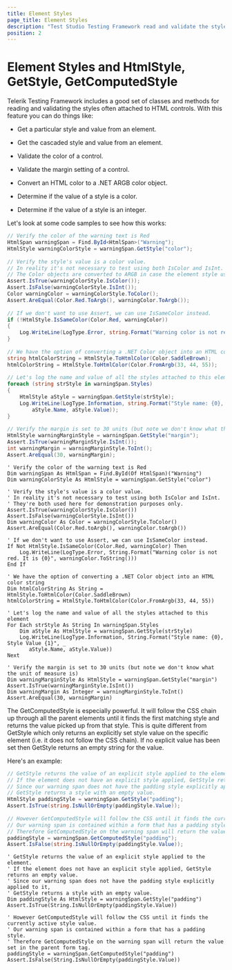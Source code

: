 ```yaml
---
title: Element Styles
page_title: Element Styles
description: "Test Studio Testing Framework read and validate the styles of HTML elements in coded tests."
position: 2
---
```

# Element Styles and HtmlStyle, GetStyle, GetComputedStyle

Telerik Testing Framework includes a good set of classes and methods for reading and validating the styles often attached to HTML controls. With this feature you can do things like:

* Get a particular style and value from an element.

* Get the cascaded style and value from an element.

* Validate the color of a control.

* Validate the margin setting of a control.

* Convert an HTML color to a .NET ARGB color object.

* Determine if the value of a style is a color.

* Determine if the value of a style is an integer.
 
Let's look at some code samples to see how this works:

```C#
// Verify the color of the warning text is Red
HtmlSpan warningSpan = Find.ById<HtmlSpan>("Warning");
HtmlStyle warningColorStyle = warningSpan.GetStyle("color");
  
// Verify the style's value is a color value.
// In reality it's not necessary to test using both IsColor and IsInt.
// The Color objects are converted to ARGB in case the element style uses an RGB triplet or hexadecimal format.
Assert.IsTrue(warningColorStyle.IsColor());
Assert.IsFalse(warningColorStyle.IsInt());
Color warningColor = warningColorStyle.ToColor();
Assert.AreEqual(Color.Red.ToArgb(), warningColor.ToArgb());
  
// If we don't want to use Assert, we can use IsSameColor instead.
if (!HtmlStyle.IsSameColor(Color.Red, warningColor))
{
    Log.WriteLine(LogType.Error, string.Format("Warning color is not red. It is {0}", warningColor.ToString()));
}
  
// We have the option of converting a .NET Color object into an HTML color string
string htmlColorString = HtmlStyle.ToHtmlColor(Color.SaddleBrown);
htmlColorString = HtmlStyle.ToHtmlColor(Color.FromArgb(33, 44, 55));
  
// Let's log the name and value of all the styles attached to this element
foreach (string strStyle in warningSpan.Styles)
{
    HtmlStyle aStyle = warningSpan.GetStyle(strStyle);
    Log.WriteLine(LogType.Information, string.Format("Style name: {0}, Style Value {1}",
        aStyle.Name, aStyle.Value));
}
  
// Verify the margin is set to 30 units (but note we don't know what the unit of measure is)
HtmlStyle warningMarginStyle = warningSpan.GetStyle("margin");
Assert.IsTrue(warningMarginStyle.IsInt());
int warningMargin = warningMarginStyle.ToInt();
Assert.AreEqual(30, warningMargin);
```
```VB
' Verify the color of the warning text is Red
Dim warningSpan As HtmlSpan = Find.ById(Of HtmlSpan)("Warning")
Dim warningColorStyle As HtmlStyle = warningSpan.GetStyle("color")
  
' Verify the style's value is a color value.
' In reality it's not necessary to test using both IsColor and IsInt.
' They're both used here for demonstration purposes only.
Assert.IsTrue(warningColorStyle.IsColor())
Assert.IsFalse(warningColorStyle.IsInt())
Dim warningColor As Color = warningColorStyle.ToColor()
Assert.AreEqual(Color.Red.toArgb(), warningColor.toArgb())
  
' If we don't want to use Assert, we can use IsSameColor instead.
If Not HtmlStyle.IsSameColor(Color.Red, warningColor) Then
    Log.WriteLine(LogType.Error, String.Format("Warning color is not red. It is {0}", warningColor.ToString()))
End If
  
' We have the option of converting a .NET Color object into an HTML color string
Dim htmlColorString As String = HtmlStyle.ToHtmlColor(Color.SaddleBrown)
htmlColorString = HtmlStyle.ToHtmlColor(Color.FromArgb(33, 44, 55))
  
' Let's log the name and value of all the styles attached to this element
For Each strStyle As String In warningSpan.Styles
    Dim aStyle As HtmlStyle = warningSpan.GetStyle(strStyle)
    Log.WriteLine(LogType.Information, String.Format("Style name: {0}, Style Value {1}", _
       aStyle.Name, aStyle.Value))
Next
  
' Verify the margin is set to 30 units (but note we don't know what the unit of measure is)
Dim warningMarginStyle As HtmlStyle = warningSpan.GetStyle("margin")
Assert.IsTrue(warningMarginStyle.IsInt())
Dim warningMargin As Integer = warningMarginStyle.ToInt()
Assert.AreEqual(30, warningMargin)
```

The GetComputedStyle is especially powerful. It will follow the CSS chain up through all the parent elements until it finds the first matching style and returns the value picked up from that style. This is quite different from GetStyle which only returns an explicitly set style value on the specific element (i.e. it does not follow the CSS chain). If no explicit value has been set then GetStyle returns an empty string for the value. 

Here's an example:

```C#
// GetStyle returns the value of an explicit style applied to the element.
// If the element does not have an explicit style applied, GetStyle returns an empty value.
// Since our warning span does not have the padding style explicitly applied to it,
// GetStyle returns a style with an empty value.
HtmlStyle paddingStyle = warningSpan.GetStyle("padding");
Assert.IsTrue(string.IsNullOrEmpty(paddingStyle.Value));
  
// However GetComputedStyle will follow the CSS until it finds the currently active style value.
// Our warning span is contained within a form that has a padding style.
// Therefore GetComputedStyle on the warning span will return the value set in the parent form tag.
paddingStyle = warningSpan.GetComputedStyle("padding");
Assert.IsFalse(string.IsNullOrEmpty(paddingStyle.Value));
```
```VB
' GetStyle returns the value of an explicit style applied to the element.
' If the element does not have an explicit style applied, GetStyle returns an empty value.
' Since our warning span does not have the padding style explicitly applied to it,
' GetStyle returns a style with an empty value.
Dim paddingStyle As HtmlStyle = warningSpan.GetStyle("padding")
Assert.IsTrue(String.IsNullOrEmpty(paddingStyle.Value))
  
' However GetComputedStyle will follow the CSS until it finds the currently active style value.
' Our warning span is contained within a form that has a padding style.
' Therefore GetComputedStyle on the warning span will return the value set in the parent form tag.
paddingStyle = warningSpan.GetComputedStyle("padding")
Assert.IsFalse(String.IsNullOrEmpty(paddingStyle.Value))
```